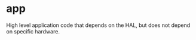 # app

High level application code that depends on the HAL, but does not depend on specific hardware.
